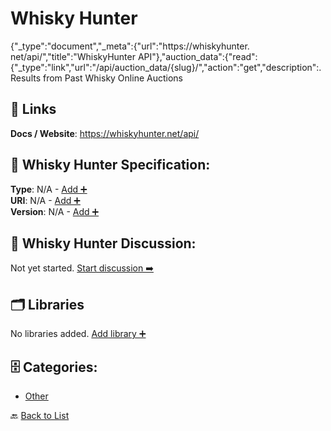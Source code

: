 # Whisky Hunter

{"_type":"document","_meta":{"url":"https://whiskyhunter. net/api/","title":"WhiskyHunter API"},"auction_data":{"read":{"_type":"link","url":"/api/auction_data/{slug}/","action":"get","description":. Results from Past Whisky Online Auctions

##  🔗 Links
**Docs / Website**: https://whiskyhunter.net/api/

## 🧬 Whisky Hunter Specification:
**Type**: N/A - [Add ➕](https://github.com/apis-list/apis-list/edit/main/apis.yaml#21976)  
**URI**: N/A - [Add ➕](https://github.com/apis-list/apis-list/edit/main/apis.yaml#21976)  
**Version**: N/A - [Add ➕](https://github.com/apis-list/apis-list/edit/main/apis.yaml#21976)

## 💬 Whisky Hunter Discussion:
Not yet started. [Start discussion ➡️](https://github.com/apis-list/apis-list/discussions/new)

## 🗂️ Libraries

No libraries added. [Add library ➕](https://github.com/apis-list/apis-list/edit/main/apis.yaml#21976)    


## 🗄️ Categories:
- [Other](https://github.com/apis-list/apis-list#other-)

🔙  [Back to List](https://github.com/apis-list/apis-list)
